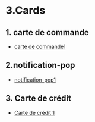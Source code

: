 
# 3.Cards
## 1. carte de commande
- [carte de commande1](https://www.creative-tim.com/twcomponents/component/order-card)
## 2.notification-pop
- [notification-pop1](https://www.creative-tim.com/twcomponents/component/notification-pop)
## 3. Carte de crédit 
- [ Carte de crédit 1](https://www.creative-tim.com/twcomponents/component/stripe-credit-card)
